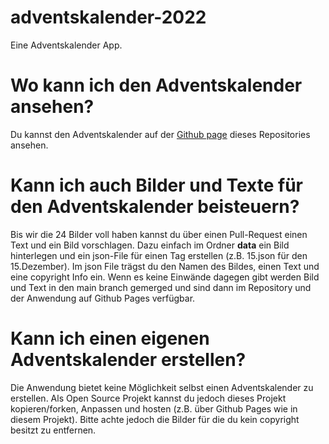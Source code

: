 # adventskalender-2022
Eine Adventskalender App.

# Wo kann ich den Adventskalender ansehen?
Du kannst den Adventskalender auf der [Github page](https://sgohlke.github.io/adventskalender-2022/) dieses Repositories ansehen.

# Kann ich auch Bilder und Texte für den Adventskalender beisteuern?
Bis wir die 24 Bilder voll haben kannst du über einen Pull-Request einen Text und ein Bild vorschlagen. Dazu einfach im Ordner **data** ein Bild hinterlegen und ein json-File für einen Tag erstellen (z.B. 15.json für den 15.Dezember). Im json File trägst du den Namen des Bildes, einen Text und eine copyright Info ein. Wenn es keine Einwände dagegen gibt werden Bild und Text in den main branch gemerged und sind dann im Repository und der Anwendung auf Github Pages verfügbar. 

# Kann ich einen eigenen Adventskalender erstellen?
Die Anwendung bietet keine Möglichkeit selbst einen Adventskalender zu erstellen. Als Open Source Projekt kannst du jedoch dieses Projekt kopieren/forken, Anpassen und hosten (z.B. über Github Pages wie in diesem Projekt). Bitte achte jedoch die Bilder für die du kein copyright besitzt zu entfernen.
